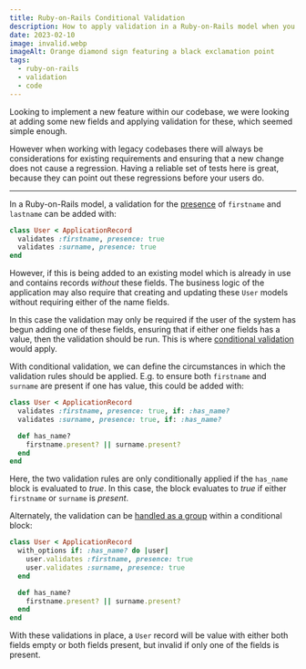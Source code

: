 ```yaml
---
title: Ruby-on-Rails Conditional Validation
description: How to apply validation in a Ruby-on-Rails model when you don't always want it
date: 2023-02-10
image: invalid.webp
imageAlt: Orange diamond sign featuring a black exclamation point
tags:
  - ruby-on-rails
  - validation
  - code
---
```


Looking to implement a new feature within our codebase, we were looking at adding some new fields and applying validation for these, which seemed simple enough.

However when working with legacy codebases there will always be considerations for existing requirements and ensuring that a new change does not cause a regression. Having a reliable set of tests here is great, because they can point out these regressions before your users do.

---

In a Ruby-on-Rails model, a validation for the [presence](https://guides.rubyonrails.org/active_record_validations.html#presence) of `firstname` and `lastname` can be added with:

```ruby
class User < ApplicationRecord
  validates :firstname, presence: true
  validates :surname, presence: true
end
```

However, if this is being added to an existing model which is already in use and contains records _without_ these fields. The business logic of the application may also require that creating and updating these `User` models without requiring either of the name fields.

In this case the validation may only be required if the user of the system has begun adding one of these fields, ensuring that if either one fields has a value, then the validation should be run. This is where [conditional validation](https://guides.rubyonrails.org/active_record_validations.html#conditional-validation) would apply.

With conditional validation, we can define the circumstances in which the validation rules should be applied. E.g. to ensure both `firstname` and `surname` are present if one has value, this could be added with:

```ruby
class User < ApplicationRecord
  validates :firstname, presence: true, if: :has_name?
  validates :surname, presence: true, if: :has_name?

  def has_name?
    firstname.present? || surname.present?
  end
end
```

Here, the two validation rules are only conditionally applied if the `has_name` block is evaluated to *true*. In this case, the block evaluates to *true* if either `firstname` or `surname` is *present*.

Alternately, the validation can be [handled as a group](https://guides.rubyonrails.org/active_record_validations.html#grouping-conditional-validations) within a conditional block:

```ruby
class User < ApplicationRecord
  with_options if: :has_name? do |user|
    user.validates :firstname, presence: true
    user.validates :surname, presence: true
  end

  def has_name?
    firstname.present? || surname.present?
  end
end
```

With these validations in place, a `User` record will be value with either both fields empty or both fields present, but invalid if only one of the fields is present.